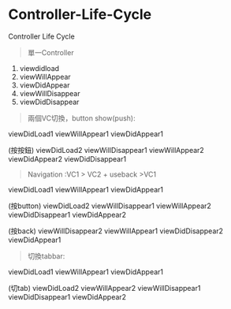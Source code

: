# Controller-Life-Cycle
Controller Life Cycle

>單一Controller
1. viewdidload
1. viewWillAppear
1. viewDidAppear
1. viewWillDisappear
1. viewDidDisappear

> 兩個VC切換，button show(push):

viewDidLoad1
viewWillAppear1
viewDidAppear1

(按按鈕)
viewDidLoad2
viewWillDisappear1
viewWillAppear2
viewDidAppear2
viewDidDisappear1

>Navigation :VC1 > VC2 + useback >VC1

viewDidLoad1
viewWillAppear1
viewDidAppear1

(按button)
viewDidLoad2
viewWillDisappear1
viewWillAppear2
viewDidDisappear1
viewDidAppear2

(按back)
viewWillDisappear2
viewWillAppear1
viewDidDisappear2
viewDidAppear1



> 切換tabbar:

viewDidLoad1
viewWillAppear1
viewDidAppear1

(切tab)
viewDidLoad2
viewWillAppear2
viewWillDisappear1
viewDidDisappear1
viewDidAppear2


